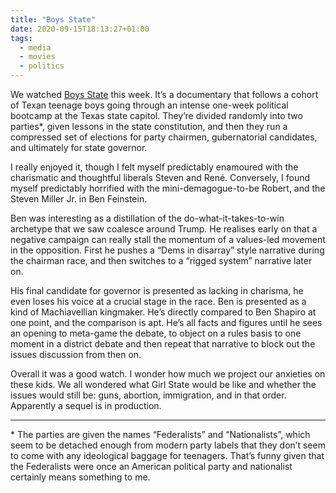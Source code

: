 ```yaml
---
title: "Boys State"
date: 2020-09-15T18:13:27+01:00
tags:
  - media
  - movies
  - politics
---
```


We watched [Boys State](https://letterboxd.com/jackreid/film/boys-state/) this week. It’s a documentary that follows a cohort of Texan teenage boys going through an intense one-week political bootcamp at the Texas state capitol. They’re divided randomly into two parties\*, given lessons in the state constitution, and then they run a compressed set of elections for party chairmen, gubernatorial candidates, and ultimately for state governor.

I really enjoyed it, though I felt myself predictably enamoured with the charismatic and thoughtful liberals Steven and René. Conversely, I found myself predictably horrified with the mini-demagogue-to-be Robert, and the Steven Miller Jr. in Ben Feinstein.

Ben was interesting as a distillation of the do-what-it-takes-to-win archetype that we saw coalesce around Trump. He realises early on that a negative campaign can really stall the momentum of a values-led movement in the opposition. First he pushes a “Dems in disarray” style narrative during the chairman race, and then switches to a “rigged system” narrative later on.

His final candidate for governor is presented as lacking in charisma, he even loses his voice at a crucial stage in the race. Ben is presented as a kind of Machiavellian kingmaker. He’s directly compared to Ben Shapiro at one point, and the comparison is apt. He’s all facts and figures until he sees an opening to meta-game the debate, to object on a rules basis to one moment in a district debate and then repeat that narrative to block out the issues discussion from then on.

Overall it was a good watch. I wonder how much we project our anxieties on these kids. We all wondered what Girl State would be like and whether the issues would still be: guns, abortion, immigration, and in that order. Apparently a sequel is in production.

---
\* The parties are given the names “Federalists” and “Nationalists”, which seem to be detached enough from modern party labels that they don’t seem to come with any ideological baggage for teenagers. That’s funny given that the Federalists were once an American political party and nationalist certainly means something to me.
